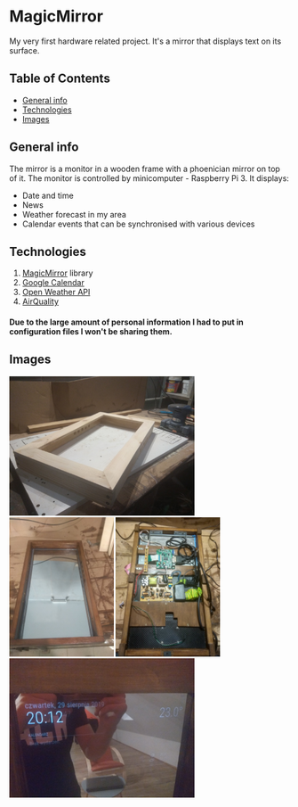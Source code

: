 # MagicMirror
My very first hardware related project. It's a mirror that displays text on its surface.

## Table of Contents
* [General info](#general-info)
* [Technologies](#technologies)
* [Images](#images)

## General info
The mirror is a monitor in a wooden frame with a phoenician mirror on top of it. The monitor is controlled by minicomputer - Raspberry Pi 3.
It displays:
* Date and time
* News
* Weather forecast in my area
* Calendar events that can be synchronised with various devices

## Technologies
1. [MagicMirror](https://github.com/MichMich/MagicMirror) library
2. [Google Calendar](https://support.google.com/calendar/answer/37648)
3. [Open Weather API](https://openweathermap.org/)
4. [AirQuality](https://github.com/CFenner/MMM-AirQuality)

#### Due to the large amount of personal information I had to put in configuration files I won't be sharing them.

## Images
<p float="left">
    <img src="/Images/IMG_1.jpg" alt="Image 1" height=250>
    <img src="/Images/IMG_2.jpg" alt="Image 2" height=250>
    <img src="/Images/IMG_3.jpg" alt="Image 3" height=250>
    <img src="/Images/IMG_4.jpg" alt="Image 4" height=250>
</p>